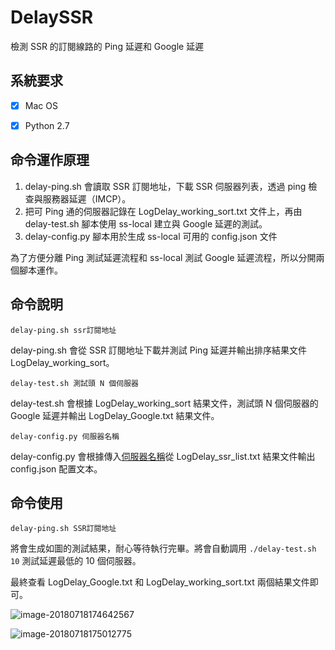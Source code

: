 # DelaySSR
檢測 SSR 的訂閱線路的 Ping 延遲和 Google 延遲



## 系統要求

- [x] Mac OS
- [x] Python 2.7





## 命令運作原理

1. delay-ping.sh 會讀取 SSR 訂閱地址，下載 SSR 伺服器列表，透過 ping 檢查與服務器延遲（IMCP）。
2. 把可 Ping 通的伺服器記錄在 LogDelay_working_sort.txt 文件上，再由 delay-test.sh 腳本使用 ss-local 建立與 Google 延遲的測試。
3. delay-config.py 腳本用於生成 ss-local 可用的 config.json 文件

為了方便分離 Ping 測試延遲流程和 ss-local 測試 Google 延遲流程，所以分開兩個腳本運作。



## 命令說明

`delay-ping.sh ssr訂閱地址`

delay-ping.sh 會從 SSR 訂閱地址下載并測試 Ping 延遲并輸出排序結果文件 LogDelay_working_sort。

`delay-test.sh 測試頭 N 個伺服器`

delay-test.sh 會根據 LogDelay_working_sort 結果文件，測試頭 N 個伺服器的 Google 延遲并輸出 LogDelay_Google.txt 結果文件。

`delay-config.py 伺服器名稱`

delay-config.py 會根據傳入<u>伺服器名稱</u>從 LogDelay_ssr_list.txt 結果文件輸出 config.json 配置文本。



## 命令使用

`delay-ping.sh SSR訂閱地址`

將會生成如圖的測試結果，耐心等待執行完畢。將會自動調用 `./delay-test.sh 10` 測試延遲最低的 10 個伺服器。

最終查看 LogDelay_Google.txt 和 LogDelay_working_sort.txt 兩個結果文件即可。

![image-20180718174642567](/Users/qoli/GitHub/DelaySSR/readme/image-20180718174642567.png)

![image-20180718175012775](/Users/qoli/GitHub/DelaySSR/readme/image-20180718175012775.png)